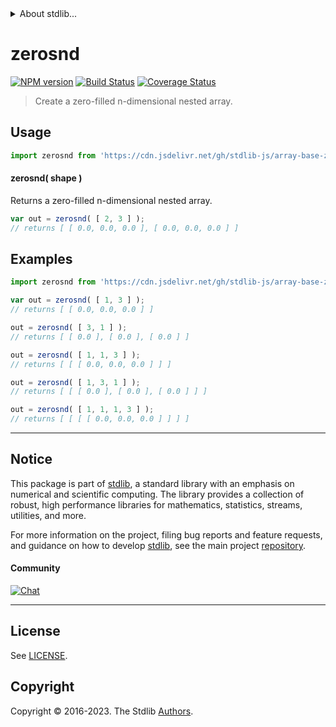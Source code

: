 <!--

@license Apache-2.0

Copyright (c) 2023 The Stdlib Authors.

Licensed under the Apache License, Version 2.0 (the "License");
you may not use this file except in compliance with the License.
You may obtain a copy of the License at

   http://www.apache.org/licenses/LICENSE-2.0

Unless required by applicable law or agreed to in writing, software
distributed under the License is distributed on an "AS IS" BASIS,
WITHOUT WARRANTIES OR CONDITIONS OF ANY KIND, either express or implied.
See the License for the specific language governing permissions and
limitations under the License.

-->


<details>
  <summary>
    About stdlib...
  </summary>
  <p>We believe in a future in which the web is a preferred environment for numerical computation. To help realize this future, we've built stdlib. stdlib is a standard library, with an emphasis on numerical and scientific computation, written in JavaScript (and C) for execution in browsers and in Node.js.</p>
  <p>The library is fully decomposable, being architected in such a way that you can swap out and mix and match APIs and functionality to cater to your exact preferences and use cases.</p>
  <p>When you use stdlib, you can be absolutely certain that you are using the most thorough, rigorous, well-written, studied, documented, tested, measured, and high-quality code out there.</p>
  <p>To join us in bringing numerical computing to the web, get started by checking us out on <a href="https://github.com/stdlib-js/stdlib">GitHub</a>, and please consider <a href="https://opencollective.com/stdlib">financially supporting stdlib</a>. We greatly appreciate your continued support!</p>
</details>

# zerosnd

[![NPM version][npm-image]][npm-url] [![Build Status][test-image]][test-url] [![Coverage Status][coverage-image]][coverage-url] <!-- [![dependencies][dependencies-image]][dependencies-url] -->

> Create a zero-filled n-dimensional nested array.

<!-- Section to include introductory text. Make sure to keep an empty line after the intro `section` element and another before the `/section` close. -->

<section class="intro">

</section>

<!-- /.intro -->

<!-- Package usage documentation. -->



<section class="usage">

## Usage

```javascript
import zerosnd from 'https://cdn.jsdelivr.net/gh/stdlib-js/array-base-zerosnd@v0.0.1-deno/mod.js';
```

#### zerosnd( shape )

Returns a zero-filled n-dimensional nested array.

```javascript
var out = zerosnd( [ 2, 3 ] );
// returns [ [ 0.0, 0.0, 0.0 ], [ 0.0, 0.0, 0.0 ] ]
```

</section>

<!-- /.usage -->

<!-- Package usage notes. Make sure to keep an empty line after the `section` element and another before the `/section` close. -->

<section class="notes">

</section>

<!-- /.notes -->

<!-- Package usage examples. -->

<section class="examples">

## Examples

<!-- eslint no-undef: "error" -->

```javascript
import zerosnd from 'https://cdn.jsdelivr.net/gh/stdlib-js/array-base-zerosnd@v0.0.1-deno/mod.js';

var out = zerosnd( [ 1, 3 ] );
// returns [ [ 0.0, 0.0, 0.0 ] ]

out = zerosnd( [ 3, 1 ] );
// returns [ [ 0.0 ], [ 0.0 ], [ 0.0 ] ]

out = zerosnd( [ 1, 1, 3 ] );
// returns [ [ [ 0.0, 0.0, 0.0 ] ] ]

out = zerosnd( [ 1, 3, 1 ] );
// returns [ [ [ 0.0 ], [ 0.0 ], [ 0.0 ] ] ]

out = zerosnd( [ 1, 1, 1, 3 ] );
// returns [ [ [ [ 0.0, 0.0, 0.0 ] ] ] ]
```

</section>

<!-- /.examples -->

<!-- Section to include cited references. If references are included, add a horizontal rule *before* the section. Make sure to keep an empty line after the `section` element and another before the `/section` close. -->

<section class="references">

</section>

<!-- /.references -->

<!-- Section for related `stdlib` packages. Do not manually edit this section, as it is automatically populated. -->

<section class="related">

</section>

<!-- /.related -->

<!-- Section for all links. Make sure to keep an empty line after the `section` element and another before the `/section` close. -->


<section class="main-repo" >

* * *

## Notice

This package is part of [stdlib][stdlib], a standard library with an emphasis on numerical and scientific computing. The library provides a collection of robust, high performance libraries for mathematics, statistics, streams, utilities, and more.

For more information on the project, filing bug reports and feature requests, and guidance on how to develop [stdlib][stdlib], see the main project [repository][stdlib].

#### Community

[![Chat][chat-image]][chat-url]

---

## License

See [LICENSE][stdlib-license].


## Copyright

Copyright &copy; 2016-2023. The Stdlib [Authors][stdlib-authors].

</section>

<!-- /.stdlib -->

<!-- Section for all links. Make sure to keep an empty line after the `section` element and another before the `/section` close. -->

<section class="links">

[npm-image]: http://img.shields.io/npm/v/@stdlib/array-base-zerosnd.svg
[npm-url]: https://npmjs.org/package/@stdlib/array-base-zerosnd

[test-image]: https://github.com/stdlib-js/array-base-zerosnd/actions/workflows/test.yml/badge.svg?branch=v0.0.1
[test-url]: https://github.com/stdlib-js/array-base-zerosnd/actions/workflows/test.yml?query=branch:v0.0.1

[coverage-image]: https://img.shields.io/codecov/c/github/stdlib-js/array-base-zerosnd/main.svg
[coverage-url]: https://codecov.io/github/stdlib-js/array-base-zerosnd?branch=main

<!--

[dependencies-image]: https://img.shields.io/david/stdlib-js/array-base-zerosnd.svg
[dependencies-url]: https://david-dm.org/stdlib-js/array-base-zerosnd/main

-->

[chat-image]: https://img.shields.io/gitter/room/stdlib-js/stdlib.svg
[chat-url]: https://app.gitter.im/#/room/#stdlib-js_stdlib:gitter.im

[stdlib]: https://github.com/stdlib-js/stdlib

[stdlib-authors]: https://github.com/stdlib-js/stdlib/graphs/contributors

[umd]: https://github.com/umdjs/umd
[es-module]: https://developer.mozilla.org/en-US/docs/Web/JavaScript/Guide/Modules

[deno-url]: https://github.com/stdlib-js/array-base-zerosnd/tree/deno
[umd-url]: https://github.com/stdlib-js/array-base-zerosnd/tree/umd
[esm-url]: https://github.com/stdlib-js/array-base-zerosnd/tree/esm
[branches-url]: https://github.com/stdlib-js/array-base-zerosnd/blob/main/branches.md

[stdlib-license]: https://raw.githubusercontent.com/stdlib-js/array-base-zerosnd/main/LICENSE

</section>

<!-- /.links -->
